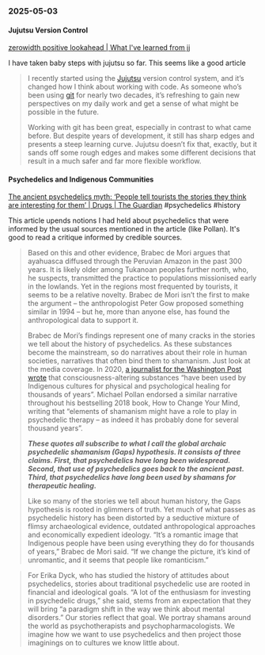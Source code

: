 ### 2025-05-03

#### Jujutsu Version Control 
[zerowidth positive lookahead \| What I've learned from jj](https://zerowidth.com/2025/what-ive-learned-from-jj/)

I have taken baby steps with jujutsu so far. This seems like a good article 

> I recently started using the [Jujutsu](https://jj-vcs.github.io/jj/latest/) version control system, and it’s changed how I think about working with code. As someone who’s been using [git](https://git-scm.com/) for nearly two decades, it’s refreshing to gain new perspectives on my daily work and get a sense of what might be possible in the future.
> 
> Working with git has been great, especially in contrast to what came before. But despite years of development, it still has sharp edges and presents a steep learning curve. Jujutsu doesn’t fix that, exactly, but it sands off some rough edges and makes some different decisions that result in a much safer and far more flexible workflow.

#### Psychedelics and Indigenous Communities
[The ancient psychedelics myth: ‘People tell tourists the stories they think are interesting for them’ | Drugs | The Guardian](https://www.theguardian.com/science/2025/may/01/the-ancient-psychedelics-myth-people-tell-tourists-the-stories-they-think-are-interesting-for-them?CMP=longread_email) #psychedelics #history 

This article upends notions I had held about psychedelics that were informed by the usual sources mentioned in the article (like Pollan). It's good to read a critique informed by credible sources.

> Based on this and other evidence, Brabec de Mori argues that ayahuasca diffused through the Peruvian Amazon in the past 300 years. It is likely older among Tukanoan peoples further north, who, he suspects, transmitted the practice to populations missionised early in the lowlands. Yet in the regions most frequented by tourists, it seems to be a relative novelty. Brabec de Mori isn’t the first to make the argument – the anthropologist Peter Gow proposed something similar in 1994 – but he, more than anyone else, has found the anthropological data to support it.
> 
> Brabec de Mori’s findings represent one of many cracks in the stories we tell about the history of psychedelics. As these substances become the mainstream, so do narratives about their role in human societies, narratives that often bind them to shamanism. Just look at the media coverage. In 2020, [a journalist for the Washington Post wrote](https://www.washingtonpost.com/magazine/2020/09/21/psychedelic-medicine-will-it-be-accessible-to-all/) that consciousness-altering substances “have been used by Indigenous cultures for physical and psychological healing for thousands of years”. Michael Pollan endorsed a similar narrative throughout his bestselling 2018 book, How to Change Your Mind, writing that “elements of shamanism might have a role to play in psychedelic therapy – as indeed it has probably done for several thousand years”.
> 
> ***These quotes all subscribe to what I call the global archaic psychedelic shamanism (Gaps) hypothesis. It consists of three claims. First, that psychedelics have long been widespread. Second, that use of psychedelics goes back to the ancient past. Third, that psychedelics have long been used by shamans for therapeutic healing.***
> 
> Like so many of the stories we tell about human history, the Gaps hypothesis is rooted in glimmers of truth. Yet much of what passes as psychedelic history has been distorted by a seductive mixture of flimsy archaeological evidence, outdated anthropological approaches and economically expedient ideology. “It’s a romantic image that Indigenous people have been using everything they do for thousands of years,” Brabec de Mori said. “If we change the picture, it’s kind of unromantic, and it seems that people like romanticism.”

> For Erika Dyck, who has studied the history of attitudes about psychedelics, stories about traditional psychedelic use are rooted in financial and ideological goals. “A lot of the enthusiasm for investing in psychedelic drugs,” she said, stems from an expectation that they will bring “a paradigm shift in the way we think about mental disorders.” Our stories reflect that goal. We portray shamans around the world as psychotherapists and psychopharmacologists. We imagine how we want to use psychedelics and then project those imaginings on to cultures we know little about.